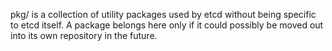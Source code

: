 pkg/ is a collection of utility packages used by etcd without being specific to etcd itself. A package belongs here
only if it could possibly be moved out into its own repository in the future.

